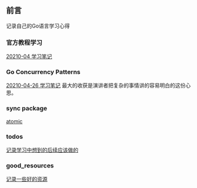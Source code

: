 ## 前言
记录自己的Go语言学习心得

### 官方教程学习
[20210-04 学习笔记](../_posts/2021-04-22-tour_study.md)

### Go Concurrency Patterns
[20210-04-26 学习笔记](../_posts/2021-04-28-go_concurrency_patterns.md)
最大的收获是演讲者把复杂的事情讲的容易明白的这份心思。

### sync package
[atomic](../_posts/2021-05-11-atomic.md)



### todos
[记录学习中想到的后续应该做的](./todo.md) 

### good_resources
[记录一些好的资源](./good_resource.md)
